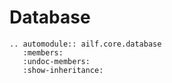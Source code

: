 # Database

```{eval-rst}
.. automodule:: ailf.core.database
   :members:
   :undoc-members:
   :show-inheritance:
```
